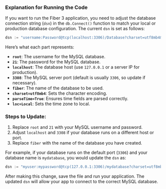### Explanation for Running the Code

If you want to run the Fiber 3 application, you need to adjust the database connection string (`dsn`) in the `db.Connect()` function to match your local or production database configuration. The current `dsn` is set as follows:

```go
dsn := "username:Password@tcp(localhost:3306)/Database?charset=utf8mb4&parseTime=True&loc=Local"
```

Here’s what each part represents:
- **`root`**: The username for the MySQL database.
- **`21`**: The password for the MySQL database.
- **`localhost`**: The database host (use `127.0.0.1` or a server IP for production).
- **`3308`**: The MySQL server port (default is usually `3306`, so update if necessary).
- **`fiber`**: The name of the database to be used.
- **`charset=utf8mb4`**: Sets the character encoding.
- **`parseTime=True`**: Ensures time fields are parsed correctly.
- **`loc=Local`**: Sets the time zone to local.

### Steps to Update:
1. Replace `root` and `21` with your MySQL username and password.
2. Adjust `localhost` and `3308` if your database runs on a different host or port.
3. Replace `fiber` with the name of the database you have created.

For example, if your database runs on the default port (`3306`) and your database name is `mydatabase`, you would update the `dsn` as:

```go
dsn := "myuser:mypassword@tcp(127.0.0.1:3306)/mydatabase?charset=utf8mb4&parseTime=True&loc=Local"
```

After making this change, save the file and run your application. The updated `dsn` will allow your app to connect to the correct MySQL database.